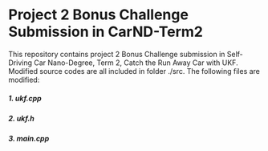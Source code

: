 # **Project 2 Bonus Challenge Submission in CarND-Term2**
This repository contains project 2 Bonus Challenge submission in Self-Driving Car Nano-Degree, Term 2, Catch the Run Away Car with UKF. Modified source codes are all included in folder ./src. The following files are modified:

##### 1. ukf.cpp
##### 2. ukf.h
##### 3. main.cpp
